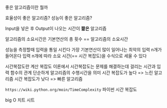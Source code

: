 좋은 알고리즘이란 뭘까

효율성이 좋은 알고리즘?
성능이 좋은 알고리즘?

Input을 넣은 후 Output이 나오는 시간이 **짦은** 알고리즘

알고리즘의 소요시간은
기본연산의 총 횟수 == 알고리즘의 소요시간

성능을 측정할때 입력을 통일 시킨다
가장 기본연산이 많이 일어나는 최악의 입력 n개가 들어온다
입력 n개에 따라 소요 시간(== 시간 복잡도)을 수식으로 세울 수 있다

시간복잡도란 계산 복잡도 이론에서 시간복잡도는 문제를 해결하는데 걸리는 시간과 입력 함수의 관계
단순하게 알고리즘의 수행시간을 의미
시간 복잡도가 높다 => 느린 알고리즘
시간 복잡도가 낮다 => 빠른 알고리즘

`https://wiki.python.org/moin/TimeComplexity`
파이썬 시간 복잡도

big O 치트 시트
